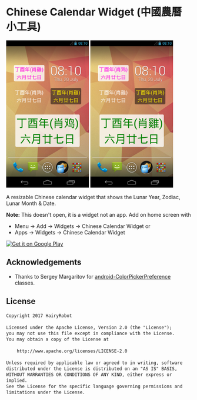 Chinese Calendar Widget (中國農曆小工具)
=====================================

<img src="screenshots/ChineseCalendarWidget1.png" height="400" alt="Screenshot"/> <img src="screenshots/ChineseCalendarWidget2.png" height="400" alt="Screenshot"/>

A resizable Chinese calendar widget that shows the Lunar Year, Zodiac, Lunar Month & Date.

**Note:**
This doesn't open, it is a widget not an app. Add on home screen with

 - Menu -> Add -> Widgets -> Chinese Calendar Widget or
 - Apps -> Widgets -> Chinese Calendar Widget

<a href="https://play.google.com/store/apps/details?id=hk.ccw.chinesecalendarwidget">
  <img alt="Get it on Google Play" height="60"
       src="https://play.google.com/intl/en_us/badges/images/generic/en-play-badge.png" />
</a>


Acknowledgements
----------------

* Thanks to Sergey Margaritov for [android-ColorPickerPreference](https://github.com/attenzione/android-ColorPickerPreference) classes.


License
-------
```
Copyright 2017 HairyRobot

Licensed under the Apache License, Version 2.0 (the "License");
you may not use this file except in compliance with the License.
You may obtain a copy of the License at

    http://www.apache.org/licenses/LICENSE-2.0

Unless required by applicable law or agreed to in writing, software
distributed under the License is distributed on an "AS IS" BASIS,
WITHOUT WARRANTIES OR CONDITIONS OF ANY KIND, either express or implied.
See the License for the specific language governing permissions and
limitations under the License.
```

